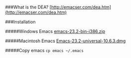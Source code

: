 ###What is the DEA?
[http://emacser.com/dea.htm](http://emacser.com/dea.htm)

###Installation

#####Windows Emacs
[emacs-23.2-bin-i386.zip](http://mirrors.ustc.edu.cn/gnu/emacs/windows/emacs-23.2-bin-i386.zip
)

#####Macintosh Emacs
[Emacs-23.2-universal-10.6.3.dmg](http://emacsformacosx.com/emacs-builds/Emacs-23.2-universal-10.6.3.dmg
)

#####Copy emacs
`cp emacs ~/.emacs`


